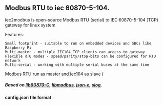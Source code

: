 ## Modbus RTU to iec 60870-5-104.

iec2modbus is open-source Modbus RTU (serial) to IEC 60870-5-104 (TCP) gateway for linux system.


Features:

    Small footprint - suitable to run on embedded devices and SBCs like Raspberry Pi
    Multi-master - multiple IEC104 TCP clients can access to gateway
    Flexible RTU modes - speed/parity/stop-bits can be configured for RTU network
    Multi-serial - working with multiple serial buses at the same time



Modbus RTU run as master and iec104 as slave (
 
##### Based on [lib60870-C](https://github.com/mz-automation/lib60870), [libmodbus](https://github.com/stephane/libmodbus), [json-c](https://github.com/json-c/json-c), [slog](https://github.com/kala13x/slog),

#### config.json file format

